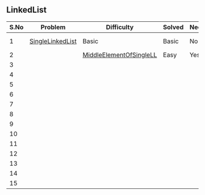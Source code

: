 ## LinkedList

 |S.No| Problem | Difficulty | Solved | NeedRevision?  | Comments/Algorithms/Tags  |
 |---|---|---|---|---|---|
  | 1 | [SingleLinkedList](SingleLinkedListDriver.java) | Basic | Basic | No | Basic linked list with insert and delete |
  | 2| | [MiddleElementOfSingleLL](FindMiddleElementDriver.java)| Easy | Yes | Yes | Solved in 3 ways - Naive 2 pass, Fast-slow pointer technique and counter-variable technique. |
  | 3 | []()| | | | |
  | 4 | | | | | |
  | 5 | | | | | |
  | 6 | | | | | |
  | 7 | | | | | |
  | 8 | | | | | |
  | 9 | | | | | |
  | 10 | | | | | |
  | 11 | | | | | |
  | 12 | | | | | |
  | 13 | | | | | |
  | 14 | | | | | |
  | 15 | | | | | |